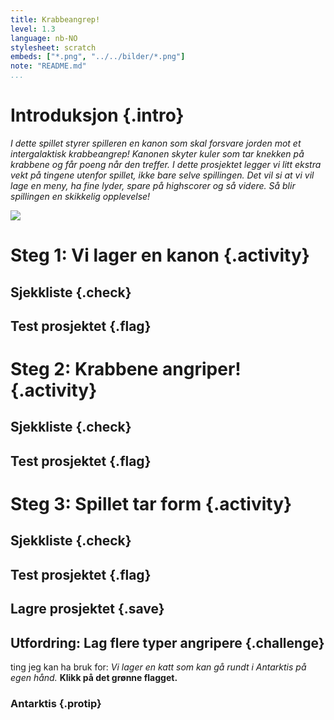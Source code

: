 ```yaml
---
title: Krabbeangrep!
level: 1.3
language: nb-NO
stylesheet: scratch
embeds: ["*.png", "../../bilder/*.png"]
note: "README.md"
...
```


# Introduksjon {.intro}
*I dette spillet styrer spilleren en kanon som skal forsvare jorden mot et intergalaktisk krabbeangrep! Kanonen skyter kuler som tar knekken på krabbene og får poeng når den treffer. I dette prosjektet legger vi litt ekstra vekt på tingene utenfor spillet, ikke bare selve spillingen. Det vil si at vi vil lage en meny, ha fine lyder, spare på highscorer og så videre. Så blir spillingen en skikkelig opplevelse!*

![](krabbe_bakgrunn.png)

# Steg 1: Vi lager en kanon {.activity}

## Sjekkliste {.check}

## Test prosjektet {.flag}

# Steg 2: Krabbene angriper! {.activity}

## Sjekkliste {.check}

## Test prosjektet {.flag}

# Steg 3: Spillet tar form {.activity}

## Sjekkliste {.check}

## Test prosjektet {.flag}

## Lagre prosjektet {.save}
	
## Utfordring: Lag flere typer angripere {.challenge}



ting jeg kan ha bruk for:
*Vi lager en katt som kan gå rundt i Antarktis på egen hånd.*
__Klikk på det grønne flagget.__
### Antarktis {.protip}